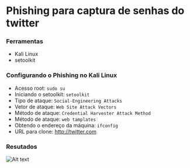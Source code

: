 # Phishing para captura de senhas do twitter

### Ferramentas

- Kali Linux
- setoolkit

### Configurando o Phishing no Kali Linux

- Acesso root: ``` sudo su ```
- Iniciando o setoolkit: ``` setoolkit ```
- Tipo de ataque: ``` Social-Engineering Attacks ```
- Vetor de ataque: ``` Web Site Attack Vectors ```
- Método de ataque: ```Credential Harvester Attack Method ```
- Método de ataque: ``` web tamplates ```
- Obtendo o endereço da máquina: ``` ifconfig ```
- URL para clone: http://twitter.com

### Resutados
      
![Alt text](./passwd.png "Optional title")
